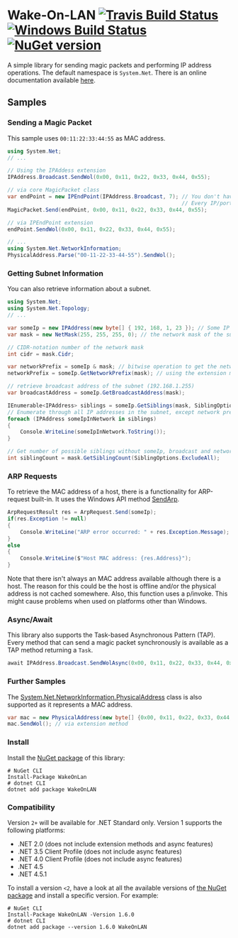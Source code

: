 # Wake-On-LAN [![Travis Build Status](https://travis-ci.org/nikeee/wake-on-lan.svg?branch=master)](https://travis-ci.org/nikeee/wake-on-lan) [![Windows Build Status](https://ci.appveyor.com/api/projects/status/2t6mkn484amt0j4o?svg=true)](https://ci.appveyor.com/project/nikeee/wake-on-lan) [![NuGet version](https://img.shields.io/nuget/v/WakeOnLan.svg)](https://nuget.org/packages/WakeOnLan)

A simple library for sending magic packets and performing IP address operations. The default namespace is `System.Net`. There is an online documentation available [here](https://nikeee.github.io/wake-on-lan).

## Samples
### Sending a Magic Packet
This sample uses `00:11:22:33:44:55` as MAC address.

```C#
using System.Net;
// ...

// Using the IPAddess extension
IPAddress.Broadcast.SendWol(0x00, 0x11, 0x22, 0x33, 0x44, 0x55);

// via core MagicPacket class
var endPoint = new IPEndPoint(IPAddress.Broadcast, 7); // You don't have to use Broadcast.
                                                       // Every IP/port-combination is possible.
MagicPacket.Send(endPoint, 0x00, 0x11, 0x22, 0x33, 0x44, 0x55);

// via IPEndPoint extension
endPoint.SendWol(0x00, 0x11, 0x22, 0x33, 0x44, 0x55);

// ...
using System.Net.NetworkInformation;
PhysicalAddress.Parse("00-11-22-33-44-55").SendWol();

```


### Getting Subnet Information
You can also retrieve information about a subnet.
```C#
using System.Net;
using System.Net.Topology;
// ...

var someIp = new IPAddress(new byte[] { 192, 168, 1, 23 }); // Some IP address in the subnet
var mask = new NetMask(255, 255, 255, 0); // the network mask of the subnet

// CIDR-notation number of the network mask
int cidr = mask.Cidr;

var networkPrefix = someIp & mask; // bitwise operation to get the network address (192.168.1.0)
networkPrefix = someIp.GetNetworkPrefix(mask); // using the extension method for IPAddress

// retrieve broadcast address of the subnet (192.168.1.255)
var broadcastAddress = someIp.GetBroadcastAddress(mask);

IEnumerable<IPAddress> siblings = someIp.GetSiblings(mask, SiblingOptions.ExcludeUnusable);
// Enumerate through all IP addresses in the subnet, except network prefix and broadcast (RFC 950, 2^n-2)
foreach (IPAddress someIpInNetwork in siblings)
{
    Console.WriteLine(someIpInNetwork.ToString());
}

// Get number of possible siblings without someIp, broadcast and network prefix
int siblingCount = mask.GetSiblingCount(SiblingOptions.ExcludeAll);
```

### ARP Requests
To retrieve the MAC address of a host, there is a functionality for ARP-request built-in. It uses the Windows API method [SendArp](http://msdn.microsoft.com/en-us/library/windows/desktop/aa366358(v=vs.85).aspx).
```C#
ArpRequestResult res = ArpRequest.Send(someIp);
if(res.Exception != null)
{
    Console.WriteLine("ARP error occurred: " + res.Exception.Message);
}
else
{
    Console.WriteLine($"Host MAC address: {res.Address}");
}
```
Note that there isn't always an MAC address available although there is a host. The reason for this could be the host is offline and/or the physical address is not cached somewhere.
Also, this function uses a p/invoke. This might cause problems when used on platforms other than Windows.

### Async/Await
This library also supports the Task-based Asynchronous Pattern (TAP). Every method that can send a magic packet synchronously is available as a TAP method returning a `Task`.
```C#
await IPAddress.Broadcast.SendWolAsync(0x00, 0x11, 0x22, 0x33, 0x44, 0x55);
```

### Further Samples
The [System.Net.NetworkInformation.PhysicalAddress](http://msdn.microsoft.com/en-us/library/system.net.networkinformation.physicaladdress(v=vs.110).aspx) class is also supported as it represents a MAC address.
```C#
var mac = new PhysicalAddress(new byte[] {0x00, 0x11, 0x22, 0x33, 0x44, 0x55});
mac.SendWol(); // via extension method
```

### Install
Install the [NuGet package](https://nuget.org/packages/WakeOnLan) of this library:
```Shell
# NuGet CLI
Install-Package WakeOnLan
# dotnet CLI
dotnet add package WakeOnLAN
```

### Compatibility
Version `2+` will be available for .NET Standard only. Version 1 supports the following platforms:
- .NET 2.0 (does not include extension methods and async features)
- .NET 3.5 Client Profile (does not include async features)
- .NET 4.0 Client Profile (does not include async features)
- .NET 4.5
- .NET 4.5.1

To install a version `<2`, have a look at all the available versions of [the NuGet package](https://www.nuget.org/packages/WakeOnLan) and install a specific version. For example:
```Shell
# NuGet CLI
Install-Package WakeOnLAN -Version 1.6.0
# dotnet CLI
dotnet add package --version 1.6.0 WakeOnLAN
```
